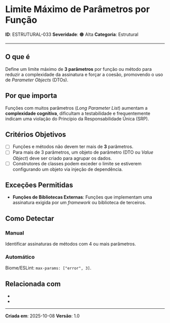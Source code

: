 # Limite Máximo de Parâmetros por Função

**ID**: ESTRUTURAL-033
**Severidade**: 🟠 Alta
**Categoria**: Estrutural

---

## O que é

Define um limite máximo de **3 parâmetros** por função ou método para reduzir a complexidade da assinatura e forçar a coesão, promovendo o uso de *Parameter Objects* (DTOs).

## Por que importa

Funções com muitos parâmetros (*Long Parameter List*) aumentam a **complexidade cognitiva**, dificultam a testabilidade e frequentemente indicam uma violação do Princípio da Responsabilidade Única (SRP).

## Critérios Objetivos

- [ ] Funções e métodos não devem ter mais de **3** parâmetros.
- [ ] Para mais de 3 parâmetros, um objeto de parâmetro (DTO ou *Value Object*) deve ser criado para agrupar os dados.
- [ ] Construtores de classes podem exceder o limite se estiverem configurando um objeto via injeção de dependência.

## Exceções Permitidas

- **Funções de Bibliotecas Externas**: Funções que implementam uma assinatura exigida por um *framework* ou biblioteca de terceiros.

## Como Detectar

### Manual

Identificar assinaturas de métodos com 4 ou mais parâmetros.

### Automático

Biome/ESLint: `max-params: ["error", 3]`.

## Relacionada com

- [CRIACIONAL-003]: reforça (Encapsulamento de Primitivos)
- [COMPORTAMENTAL-010]: reforça (SRP)

---

**Criada em**: 2025-10-08
**Versão**: 1.0
